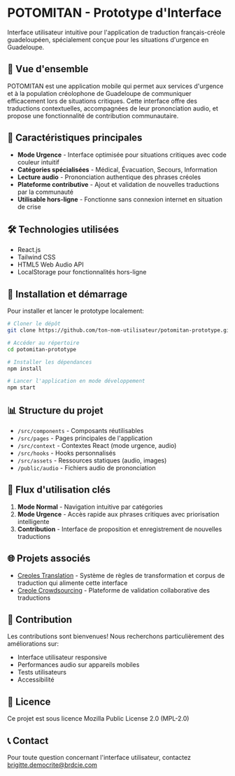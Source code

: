 
# POTOMITAN - Prototype d'Interface

Interface utilisateur intuitive pour l'application de traduction français-créole guadeloupéen, spécialement conçue pour les situations d'urgence en Guadeloupe.

## 📱 Vue d'ensemble

POTOMITAN est une application mobile qui permet aux services d'urgence et à la population créolophone de Guadeloupe de communiquer efficacement lors de situations critiques. Cette interface offre des traductions contextuelles, accompagnées de leur prononciation audio, et propose une fonctionnalité de contribution communautaire.

## 🌟 Caractéristiques principales

- **Mode Urgence** - Interface optimisée pour situations critiques avec code couleur intuitif
- **Catégories spécialisées** - Médical, Évacuation, Secours, Information
- **Lecture audio** - Prononciation authentique des phrases créoles
- **Plateforme contributive** - Ajout et validation de nouvelles traductions par la communauté
- **Utilisable hors-ligne** - Fonctionne sans connexion internet en situation de crise

## 🛠️ Technologies utilisées

- React.js
- Tailwind CSS
- HTML5 Web Audio API
- LocalStorage pour fonctionnalités hors-ligne

## 🚀 Installation et démarrage

Pour installer et lancer le prototype localement:

```bash
# Cloner le dépôt
git clone https://github.com/ton-nom-utilisateur/potomitan-prototype.git

# Accéder au répertoire
cd potomitan-prototype

# Installer les dépendances
npm install

# Lancer l'application en mode développement
npm start
```

## 📊 Structure du projet

- `/src/components` - Composants réutilisables
- `/src/pages` - Pages principales de l'application
- `/src/context` - Contextes React (mode urgence, audio)
- `/src/hooks` - Hooks personnalisés
- `/src/assets` - Ressources statiques (audio, images)
- `/public/audio` - Fichiers audio de prononciation

## 🔄 Flux d'utilisation clés

1. **Mode Normal** - Navigation intuitive par catégories
2. **Mode Urgence** - Accès rapide aux phrases critiques avec priorisation intelligente
3. **Contribution** - Interface de proposition et enregistrement de nouvelles traductions

## 🌐 Projets associés

- [Creoles Translation](https://github.com/Brdcie/creoles-translation) - Système de règles de transformation et corpus de traduction qui alimente cette interface
- [Creole Crowdsourcing](https://github.com/Brdcie/creole-crowdsourcing) - Plateforme de validation collaborative des traductions

## 🤝 Contribution

Les contributions sont bienvenues! Nous recherchons particulièrement des améliorations sur:
- Interface utilisateur responsive
- Performances audio sur appareils mobiles
- Tests utilisateurs
- Accessibilité

## 📜 Licence

Ce projet est sous licence Mozilla Public License 2.0 (MPL-2.0)

## 📞 Contact

Pour toute question concernant l'interface utilisateur, contactez brigitte.democrite@brdcie.com
